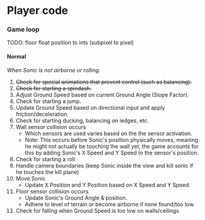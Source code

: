 # Player code

### Game loop
TODO:
floor float position to ints (subpixel to pixel)


#### Normal
*When Sonic is not airborne or rolling.*
1. ~~Check for special animations that prevent control (such as balancing).~~
2. ~~Check for starting a spindash.~~
3. Adjust Ground Speed based on current Ground Angle (Slope Factor).
4. Check for starting a jump.
5. Update Ground Speed based on directional input and apply friction/deceleration.
6. Check for starting ducking, balancing on ledges, etc.
7. Wall sensor collision occurs
    - Which sensors are used varies based on the the sensor activation.
    - Note: This occurs before Sonic's position physically moves, meaning he might not actually be touching the wall yet, the game accounts for this by adding Sonic's X Speed and Y Speed to the sensor's position.
8. Check for starting a roll
9. Handle camera boundaries (keep Sonic inside the view and kill sonic if he touches the kill plane)
10. Move Sonic
    - Update X Position and Y Position based on X Speed and Y Speed.
11. Floor sensor collision occurs.
    - Update Sonic's Ground Angle & position.
    - Adhere to level of terrain or become airborne if none found/too low.
12. Check for falling when Ground Speed is too low on walls/ceilings.
